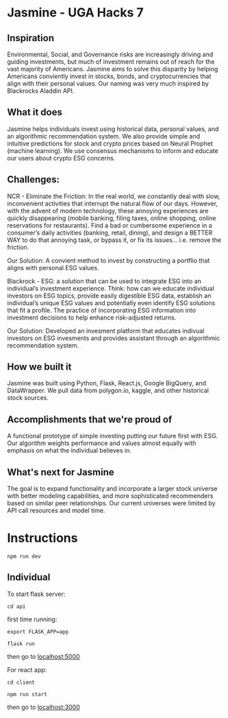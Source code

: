 # Jasmine - UGA Hacks 7

## Inspiration
Environmental, Social, and Governance risks are increasingly driving and guiding investments, but much of investment remains out of reach for the vast majority of Americans. Jasmine aims to solve this disparity by helping Americans conviently invest in stocks, bonds, and cryptocurrencies that align with their personal values. Our naming was very much inspired by Blackrocks Aladdin API.

## What it does
Jasmine helps individuals invest using historical data, personal values, and an algorithmic recommendation system. We also provide simple and intuitive predictions for stock and crypto prices based on Neural Prophet (machine learning). We use consensus mechanisms to inform and educate our users about crypto ESG concerns.

## Challenges:
NCR - Eliminate the Friction: In the real world, we constantly deal with slow, inconvenient activities that interrupt the natural flow of our days. However, with the advent of modern technology, these annoying experiences are quickly disappearing (mobile banking, filing taxes, online shopping, online reservations for restaurants). Find a bad or cumbersome experience in a consumer’s daily activities (banking, retail, dining), and design a BETTER WAY to do that annoying task, or bypass it, or fix its issues… i.e. remove the friction.

Our Solution: A convient method to invest by constructing a portflio that aligns with personal ESG values.

Blackrock - ESG: a solution that can be used to integrate ESG into an individual’s investment experience. Think: how can we educate individual investors on ESG topics, provide easily digestible ESG data, establish an individual’s unique ESG values and potentially even identify ESG solutions that fit a profile. The practice of incorporating ESG information into investment decisions to help enhance risk-adjusted returns.

Our Solution: Developed an invesment platform that educates indivual investors on ESG invesments and provides assistant through an algorithmic recommendation system.

## How we built it
Jasmine was built using Python, Flask, React.js, Google BigQuery, and DataWrapper. We pull data from polygon.io, kaggle, and other historical stock sources.

## Accomplishments that we're proud of
A functional prototype of simple investing putting our future first with ESG. Our algorithm weights performance and values almost equally with emphasis on what the individual believes in.

## What's next for Jasmine
The goal is to expand functionality and incorporate a larger stock universe with better modeling capabilities, and more sophisticated recommenders based on similar peer relationships. Our current universes were limited by API call resources and model time.

# Instructions

```
npm run dev
```

## Individual

To start flask server:
```
cd api
```
first time running:
```
export FLASK_APP=app
```
```
flask run
```

then go to [localhost:5000](localhost:5000)


For react app:
```
cd client
```
```
npm run start
```

then go to [localhost:3000](localhost:3000)

